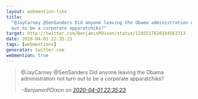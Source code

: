 ```yaml
---
layout: webmention-like
title:
  "@JayCarney @SenSanders Did anyone leaving the Obama administration not turn
  out to be a corporate apparatchiks?"
target: http://twitter.com/BenjaminPDixon/status/1245517620184563713
date: 2020-04-01 22:35:23
tags: [webmentions]
generator: twitter.com
webmention: true
---
```


<blockquote class="external-citation">
  <p>
    @JayCarney @SenSanders Did anyone leaving the Obama administration not turn out to be a corporate apparatchiks?
  </p>
  <cite>‒<span class="p-author p-name">BenjaminPDixon</span>
    on
    <a href="http://twitter.com/BenjaminPDixon/status/1245517620184563713" rel="external nofollow" target="_blank">2020-04-01 22:35:23</a>
  </cite>
</blockquote>
